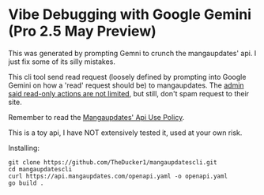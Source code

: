 # Vibe Debugging with Google Gemini (Pro 2.5 May Preview)

This was generated by prompting Gemni to crunch the mangaupdates' api. I just fix some of its silly mistakes.

This cli tool send read request (loosely defined by prompting into Google Gemini on how a 'read' request should be) to mangaupdates. The [admin said read-only actions are not limited](https://www.mangaupdates.com/topic/4sw0ahm/-post/797126), but still, don't spam request to their site.

Remember to read the [Mangaupdates' Api Use Policy](https://api.mangaupdates.com/#section/Acceptable-Use-Policy).

This is a toy api, I have NOT extensively tested it, used at your own risk.

Installing:

```
git clone https://github.com/TheDucker1/mangaupdatescli.git
cd mangaupdatescli
curl https://api.mangaupdates.com/openapi.yaml -o openapi.yaml
go build .
```